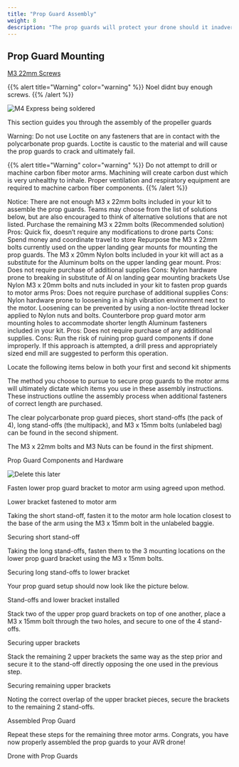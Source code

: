 ```yaml
---
title: "Prop Guard Assembly"
weight: 8
description: "The prop guards will protect your drone should it inadvertently come into contact with the net."
---
```


## Prop Guard Mounting

[M3 22mm Screws](https://www.amazon.com/uxcell-Aluminum-Standoff-Fastener-Quadcopter/dp/B01MSAHZQO/)

{{% alert title="Warning" color="warning" %}}
Noel didnt buy enough screws.
{{% /alert %}}

![M4 Express being soldered](avr_block_diagram.png)

This section guides you through the assembly of the propeller guards

Warning: Do not use Loctite on any fasteners that are in contact with the polycarbonate prop guards.
Loctite is caustic to the material and will cause the prop guards to crack and ultimately fail. 

{{% alert title="Warning" color="warning" %}}
Do not attempt to drill or machine carbon fiber motor arms.
Machining will create carbon dust which is very unhealthy to inhale.
Proper ventilation and respiratory equipment are required to machine carbon fiber components. 
{{% /alert %}}

Notice: There are not enough M3 x 22mm bolts included in your kit to assemble the prop guards. Teams may choose from the list of solutions below, but are also encouraged to think of alternative solutions that are not listed.
 Purchase the remaining M3 x 22mm bolts (Recommended solution)
Pros: Quick fix, doesn’t require any modifications to drone parts
Cons: Spend money and coordinate travel to store
Repurpose the M3 x 22mm bolts currently used on the upper landing gear mounts for mounting the prop guards. The M3 x 20mm Nylon bolts included in your kit will act as a substitute for the Aluminum bolts on the upper landing gear mount. 
Pros: Does not require purchase of additional supplies
Cons: Nylon hardware prone to breaking in substitute of Al on landing gear mounting brackets
Use Nylon M3 x 20mm bolts and nuts included in your kit to fasten prop guards to motor arms
Pros: Does not require purchase of additional supplies
Cons: Nylon hardware prone to loosening in a high vibration environment next to the motor. Loosening can be prevented by using a non-loctite thread locker applied to Nylon nuts and bolts.
Counterbore prop guard motor arm mounting holes to accommodate shorter length Aluminum fasteners included in your kit.
Pros: Does not require purchase of any additional supplies.
Cons: Run the risk of ruining prop guard components if done improperly. If this approach is attempted, a drill press and appropriately sized end mill are suggested to perform this operation. 




Locate the following items below in both your first and second kit shipments

The method you choose to pursue to secure prop guards to the motor arms will ultimately dictate which items you use in these assembly instructions. These instructions outline the assembly process when additional fasteners of correct length are purchased.

The clear polycarbonate prop guard pieces, short stand-offs (the pack of 4), long stand-offs (the multipack), and M3 x 15mm bolts (unlabeled bag) can be found in the second shipment.

The M3 x 22mm bolts and M3 Nuts can be found in the first shipment.


Prop Guard Components and Hardware




![Delete this later](avr_block_diagram.png)


Fasten lower prop guard bracket to motor arm using agreed upon method.

Lower bracket fastened to motor arm


Taking the short stand-off, fasten it to the motor arm hole location closest to the base of the arm using the M3 x 15mm bolt in the unlabeled baggie.

Securing short stand-off

Taking the long stand-offs, fasten them to the 3 mounting locations on the lower prop guard bracket using the M3 x 15mm bolts.

Securing long stand-offs to lower bracket
















Your prop guard setup should now look like the picture below.

Stand-offs and lower bracket installed

Stack two of the upper prop guard brackets on top of one another, place a M3 x 15mm bolt through the two holes, and secure to one of the 4 stand-offs.

Securing upper brackets

Stack the remaining 2 upper brackets the same way as the step prior and secure it to the stand-off directly opposing the one used in the previous step.

Securing remaining upper brackets














Noting the correct overlap of the upper bracket pieces, secure the brackets to the remaining 2 stand-offs.

Assembled Prop Guard

Repeat these steps for the remaining three motor arms. Congrats, you have now properly assembled the prop guards to your AVR drone!

Drone with Prop Guards
